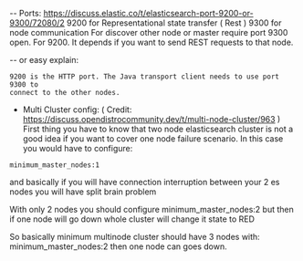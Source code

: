 -- Ports: https://discuss.elastic.co/t/elasticsearch-port-9200-or-9300/72080/2
9200 for Representational state transfer ( Rest )
9300 for node communication
For discover other node or master require port 9300 open.
For 9200. It depends if you want to send REST requests to that node.

-- or easy explain:
```
9200 is the HTTP port. The Java transport client needs to use port 9300 to
connect to the other nodes.
```

- Multi Cluster config: ( Credit: https://discuss.opendistrocommunity.dev/t/multi-node-cluster/963 )
First thing you have to know that two node elasticsearch cluster is not a good idea if you want to cover one node failure scenario. In this case you would have to configure:
```
minimum_master_nodes:1
```
and basically if you will have connection interruption between your 2 es nodes you will have split brain problem

With only 2 nodes you should configure
minimum_master_nodes:2
but then if one node will go down whole cluster will change it state to RED

So basically minimum multinode cluster should have 3 nodes with:
minimum_master_nodes:2
then one node can goes down.



